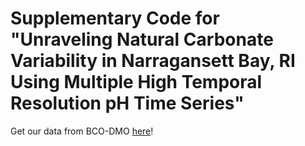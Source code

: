 # Supplementary Code for "Unraveling Natural Carbonate Variability in Narragansett Bay, RI Using Multiple High Temporal Resolution pH Time Series"

Get our data from BCO-DMO [here](https://www.bco-dmo.org/project/929658)!
